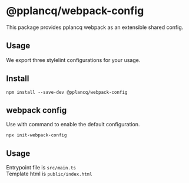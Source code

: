 # @pplancq/webpack-config

This package provides pplancq webpack as an extensible shared config.

## Usage

We export three stylelint configurations for your usage.

## Install

```shell
npm install --save-dev @pplancq/webpack-config
```

## webpack config

Use with command to enable the default configuration.

```shell
npx init-webpack-config
```

## Usage

Entrypoint file is `src/main.ts`\
Template html is `public/index.html`
